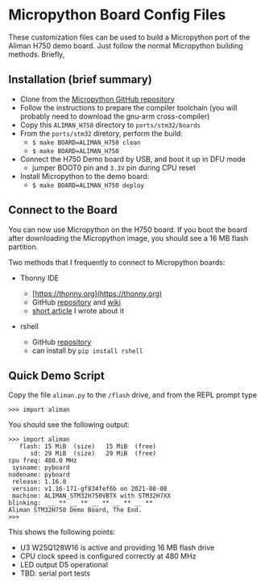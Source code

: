 # Micropython Board Config Files

These customization files can be used to build a Micropython port of the
Aliman H750 demo board. Just follow the normal Micropython building methods.
Briefly,

## Installation (brief summary)

* Clone from the [Micropython GitHub repository](https://github.com/micropython/micropython)
* Follow the instructions to prepare the compiler toolchain (you
  will probably need to download the gnu-arm cross-compiler)
* Copy this `ALIMAN_H750` directory  to `ports/stm32/boards`
* From the `ports/stm32` diretory, perform the build:
  - `$ make BOARD=ALIMAN_H750 clean`
  - `$ make BOARD=ALIMAN_H750`
* Connect the H750 Demo board by USB, and boot it up in DFU mode
  - jumper BOOT0 pin and `3.3V` pin during CPU reset
* Install Micropython to the demo board:
  - `$ make BOARD=ALIMAN_H750 deploy`


## Connect to the Board

You can now use Micropython on the H750 board. If you boot the board
after downloading the Micropython image, you should see a 16 MB flash
partition.

Two methods that I frequently to connect to Micropython boards:

* Thonny IDE
  - [https://thonny.org](https://thonny.org)
  - GitHub [repository](https://github.com/thonny/thonny) and
  [wiki](https://github.com/thonny/thonny/wiki)
  - [short article](https://hackaday.com/2021/04/29/wireless-micropython-programming-with-thonny/) I wrote about it

* rshell 
  - GitHub [repository](https://github.com/dhylands/rshell)
  - can install by `pip install rshell`

## Quick Demo Script

Copy the file `aliman.py` to the `/flash` drive, and from the REPL
prompt type 

`>>> import aliman`

You should see the following output:

```
>>> import aliman
   flash: 15 MiB  (size)   15 MiB  (free)
      sd: 29 MiB  (size)   29 MiB  (free)
cpu freq: 480.0 MHz
 sysname: pyboard
nodename: pyboard
 release: 1.16.0
 version: v1.16-171-gf834fef6b on 2021-08-08
 machine: ALIMAN_STM32H750VBTX with STM32H7XX
blinking:  __ ** __ ** __ ** __ ** __ **
Aliman STM32H750 Demo Board, The End.
>>>
```

This shows the following points:
* U3 W25Q128W16 is active and providing 16 MB flash drive
* CPU clock speed is configured correctly at 480 MHz
* LED output D5 operational
* TBD: serial port tests

